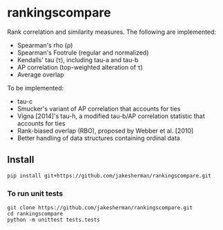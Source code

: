 # rankingscompare

Rank correlation and similarity measures. The following are implemented:

* Spearman's rho (ρ)
* Spearman's Footrule (regular and normalized)
* Kendalls' tau (τ), including tau-a and tau-b
* AP correlation (top-weighted alteration of τ)
* Average overlap

To be implemented:

* tau-c
* Smucker's variant of AP correlation that accounts for ties
* Vigna [2014]'s tau-h, a modified tau-b/AP correlation statistic that 
accounts for ties
* Rank-biased overlap (RBO), proposed by Webber et al. [2010]
* Better handling of data structures containing ordinal data

## Install

```bash
pip install git+https://github.com/jakesherman/rankingscompare.git
```

### To run unit tests

```
git clone https://github.com/jakesherman/rankingscompare.git
cd rankingscompare
python -m unittest tests.tests
```
